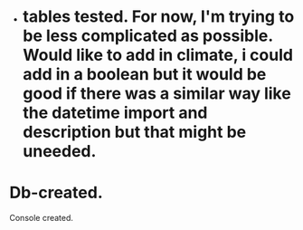 - # tables tested. For now, I'm trying to be less complicated as possible. Would like to add in climate, i could add in a boolean but it would be good if there was a similar way like the datetime import and description but that might be uneeded. 
# Db-created.
Console created.
